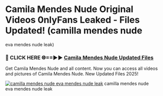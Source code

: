 # Camila Mendes Nude Original Videos 0nlyFans Leaked - Files Updated! (camilla mendes nude<br>
eva mendes nude leak)

<h3>🔴 CLICK HERE 🌐==►► <a href="https://tinyurl.com/2p9ay9w9" rel="nofollow">Camila Mendes Nude Updated Files</a></h3>

Get Camila Mendes Nude and all content. Now you can access all videos and pictures of Camila Mendes Nude. New Updated Files 2025!

[![camilla mendes nude<br>
eva mendes nude leak](https://i.imgur.com/KQgVmj3.gif)](https://tinyurl.com/2p9ay9w9)
camilla mendes nude<br>
eva mendes nude leak